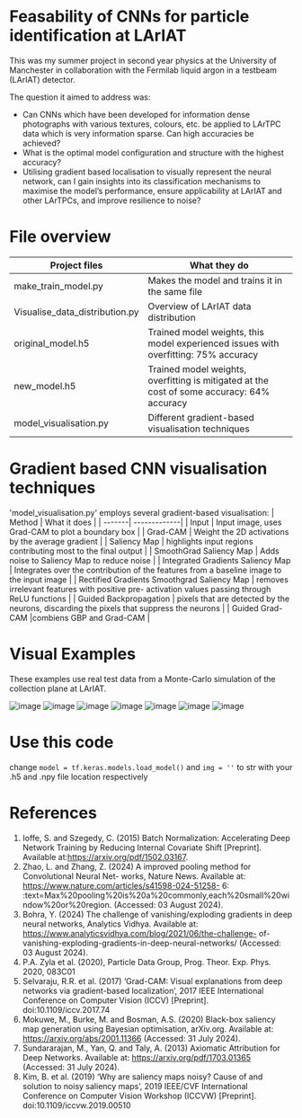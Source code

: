 # Feasability of CNNs for particle identification at LArIAT

This was my summer project in second year physics at the University of Manchester in collaboration with the Fermilab liquid argon in a testbeam (LArIAT) detector. 

The question it aimed to address was:
- Can CNNs which have been developed for information dense photographs with various textures, colours, etc. be applied to LArTPC data which is very information sparse. Can high accuracies be achieved?
- What is the optimal model configuration and structure with the highest accuracy?
- Utilising gradient based localisation to visually represent the neural network, can I gain insights into its classification mechanisms to maximise the model’s performance, ensure applicability at LArIAT and other LArTPCs, and improve resilience to noise?

# File overview

| Project files | What they do |
| --------------| -------------|
| make_train_model.py | Makes the model and trains it in the same file |
| Visualise_data_distribution.py | Overview of LArIAT data distribution |
| original_model.h5 | Trained model weights, this model experienced issues with overfitting: 75% accuracy|
| new_model.h5 | Trained model weights, overfitting is mitigated at the cost of some accuracy: 64% accuracy |
| model_visualisation.py | Different gradient-based visualisation techniques |


# Gradient based CNN visualisation techniques
'model_visualisation.py' employs several gradient-based visualisation:
| Method | What it does |
| -------| -------------|
| Input | Input image, uses Grad-CAM to plot a boundary box |
| Grad-CAM | Weight the 2D activations by the average gradient |
| Saliency Map | highlights input regions contributing most to the final output |
| SmoothGrad Saliency Map | Adds noise to Saliency Map to reduce noise |
| Integrated Gradients Saliency Map | Integrates over the contribution of the features from a baseline image to the input image |
| Rectified Gradients Smoothgrad Saliency Map | removes irrelevant features with positive pre- activation values passing through ReLU functions |
| Guided Backpropagation | pixels that are detected by the neurons, discarding the pixels that suppress the neurons |
| Guided Grad-CAM |combiens GBP and Grad-CAM |

# Visual Examples
These examples use real test data from a Monte-Carlo simulation of the collection plane at LArIAT. 

![image](https://github.com/user-attachments/assets/28f2fc43-3a20-46b8-bfc6-bbafff0b3e6e)
![image](https://github.com/user-attachments/assets/1c881eac-e911-4607-aaa0-f768f0894a77)
![image](https://github.com/user-attachments/assets/409315d0-1cc1-4352-a10b-000008ec0ee7)
![image](https://github.com/user-attachments/assets/e6f5e6b5-c4b1-4b26-9688-0c45f44fdfe5)
![image](https://github.com/user-attachments/assets/f3b364f3-064e-43fe-bc36-c5d302a9fd58)
![image](https://github.com/user-attachments/assets/650ef56f-d4a2-4a56-97c4-c00fb6d2a74a)
![image](https://github.com/user-attachments/assets/47e089f8-8093-4d60-a0e8-dfa999ed2b73)


# Use this code
change `model = tf.keras.models.load_model()` and `img = ''` to str with your .h5 and .npy file location respectively



# References
1. Ioffe, S. and Szegedy, C. (2015) Batch Normalization: Accelerating Deep Network Training
by Reducing Internal Covariate Shift [Preprint]. Available at:https://arxiv.org/pdf/1502.03167.
2. Zhao, L. and Zhang, Z. (2024) A improved pooling method for Convolutional Neural Net- works, Nature News. Available at: https://www.nature.com/articles/s41598-024-51258-
6: :text=Max%20pooling%20is%20a%20commonly,each%20small%20window%20or%20region. (Accessed: 03 August 2024).
3. Bohra, Y. (2024) The challenge of vanishing/exploding gradients in deep neural networks, Analytics Vidhya. Available at: https://www.analyticsvidhya.com/blog/2021/06/the-challenge- of-vanishing-exploding-gradients-in-deep-neural-networks/ (Accessed: 03 August 2024).
4. P.A. Zyla et al. (2020), Particle Data Group, Prog. Theor. Exp. Phys. 2020, 083C01
5. Selvaraju, R.R. et al. (2017) ‘Grad-CAM: Visual explanations from deep networks via gradient-based localization’, 2017 IEEE International Conference on Computer Vision (ICCV) [Preprint]. doi:10.1109/iccv.2017.74
6. Mokuwe, M., Burke, M. and Bosman, A.S. (2020) Black-box saliency map generation using Bayesian optimisation, arXiv.org. Available at: https://arxiv.org/abs/2001.11366 (Accessed: 31 July 2024).
7. Sundararajan, M., Yan, Q. and Taly, A. (2013) Axiomatic Attribution for Deep Networks. Available at: https://arxiv.org/pdf/1703.01365 (Accessed: 31 July 2024).
8. Kim, B. et al. (2019) ‘Why are saliency maps noisy? Cause of and solution to noisy saliency maps’, 2019 IEEE/CVF International Conference on Computer Vision Workshop (ICCVW) [Preprint]. doi:10.1109/iccvw.2019.00510



 
